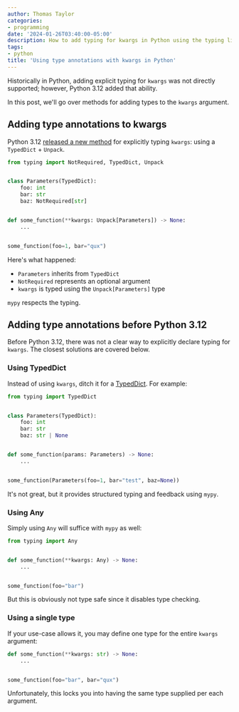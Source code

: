 ```yaml
---
author: Thomas Taylor
categories:
- programming
date: '2024-01-26T03:40:00-05:00'
description: How to add typing for kwargs in Python using the typing library 
tags:
- python
title: 'Using type annotations with kwargs in Python'
---
```


Historically in Python, adding explicit typing for `kwargs` was not directly supported; however, Python 3.12 added that ability.

In this post, we'll go over methods for adding types to the `kwargs` argument.

## Adding type annotations to kwargs

Python 3.12 [released a new method][2] for explicitly typing `kwargs`: using a `TypedDict` + `Unpack`.

```python
from typing import NotRequired, TypedDict, Unpack


class Parameters(TypedDict):
    foo: int
    bar: str
    baz: NotRequired[str]


def some_function(**kwargs: Unpack[Parameters]) -> None:
    ...


some_function(foo=1, bar="qux")
```

Here's what happened:
- `Parameters` inherits from `TypedDict`
- `NotRequired` represents an optional argument
- `kwargs` is typed using the `Unpack[Parameters]` type

`mypy` respects the typing.

## Adding type annotations before Python 3.12

Before Python 3.12, there was not a clear way to explicitly declare typing for `kwargs`. The closest solutions are covered below.

### Using TypedDict

Instead of using `kwargs`, ditch it for a [TypedDict][1]. For example:

```python
from typing import TypedDict


class Parameters(TypedDict):
    foo: int
    bar: str
    baz: str | None


def some_function(params: Parameters) -> None:
    ...


some_function(Parameters(foo=1, bar="test", baz=None))
```

It's not great, but it provides structured typing and feedback using `mypy`.

### Using Any

Simply using `Any` will suffice with `mypy` as well:

```python
from typing import Any


def some_function(**kwargs: Any) -> None:
    ...


some_function(foo="bar")
```

But this is obviously not type safe since it disables type checking.

### Using a single type

If your use-case allows it, you may define one type for the entire `kwargs` argument:

```python
def some_function(**kwargs: str) -> None:
    ...


some_function(foo="bar", bar="qux")
```

Unfortunately, this locks you into having the same type supplied per each argument.

[1]: https://peps.python.org/pep-0589/
[2]: https://peps.python.org/pep-0692/
